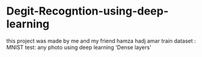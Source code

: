 # Degit-Recogntion-using-deep-learning
this project was made by me and my friend hamza hadj amar
train dataset : MNIST
test: any photo
using deep learning 'Dense layers'
